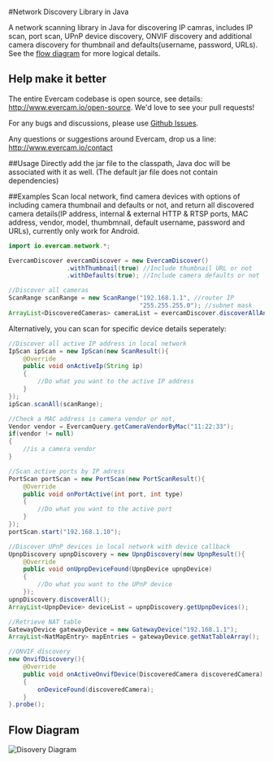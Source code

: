 #Network Discovery Library in Java

A network scanning library in Java for discovering IP camras, includes IP scan, port scan, UPnP device discovery, ONVIF discovery and additional camera discovery for thumbnail and defaults(username, password, URLs). See the [flow diagram](#flow-diagram) for more logical details.

## Help make it better

The entire Evercam codebase is open source, see details: http://www.evercam.io/open-source. We'd love to see your pull requests!

For any bugs and discussions, please use [Github Issues](https://github.com/evercam/evercam-discovery-java/issues).

Any questions or suggestions around Evercam, drop us a line: http://www.evercam.io/contact

##Usage
Directly add the jar file to the classpath, Java doc will be associated with it as well. (The default jar file does not contain dependencies)

##Examples
Scan local network, find camera devices with options of including camera thumbnail and defaults or not, and return all discovered camera details(IP address, internal & external HTTP & RTSP ports, MAC address, vendor, model, thumbmnail, default username, password and URLs), currently only work for Android.
```Java
import io.evercam.network.*;

EvercamDiscover evercamDiscover = new EvercamDiscover()
				.withThumbnail(true) //Include thumbnail URL or not
				.withDefaults(true); //Include camera defaults or not

//Discover all cameras
ScanRange scanRange = new ScanRange("192.168.1.1", //router IP
                                    "255.255.255.0"); //subnet mask
ArrayList<DiscoveredCameras> cameraList = evercamDiscover.discoverAllAndroid(scanRange);
```
Alternatively, you can scan for specific device details seperately:
```Java
//Discover all active IP address in local network
IpScan ipScan = new IpScan(new ScanResult(){
	@Override
	public void onActiveIp(String ip)
	{
		//Do what you want to the active IP address
	}
});
ipScan.scanAll(scanRange);

//Check a MAC address is camera vendor or not, 
Vendor vendor = EvercamQuery.getCameraVendorByMac("11:22:33");
if(vendor != null)
{
	//is a camera vendor
}

//Scan active ports by IP adress
PortScan portScan = new PortScan(new PortScanResult(){
	@Override
	public void onPortActive(int port, int type)
	{
		//Do what you want to the active port
	}
});
portScan.start("192.168.1.10");

//Discover UPnP devices in local network with device callback
UpnpDiscovery upnpDiscovery = new UpnpDiscovery(new UpnpResult(){
	@Override
	public void onUpnpDeviceFound(UpnpDevice upnpDevice)
	{
		//Do what you want to the UPnP device
	});
upnpDiscovery.discoverAll();
ArrayList<UpnpDevice> deviceList = upnpDiscovery.getUpnpDevices();

//Retrieve NAT table
GatewayDevice gatewayDevice = new GatewayDevice("192.168.1.1");
ArrayList<NatMapEntry> mapEntries = gatewayDevice.getNatTableArray();

//ONVIF discovery
new OnvifDiscovery(){
	@Override
	public void onActiveOnvifDevice(DiscoveredCamera discoveredCamera)
	{
		onDeviceFound(discoveredCamera);
	}
}.probe();
```

## Flow Diagram
![Disovery Diagram](https://docs.google.com/drawings/d/1v-5S1ieLLwVZEJEthOqupSf4qkV19ocBQD1zPlf154w/pub?w=1814&h=1074)
